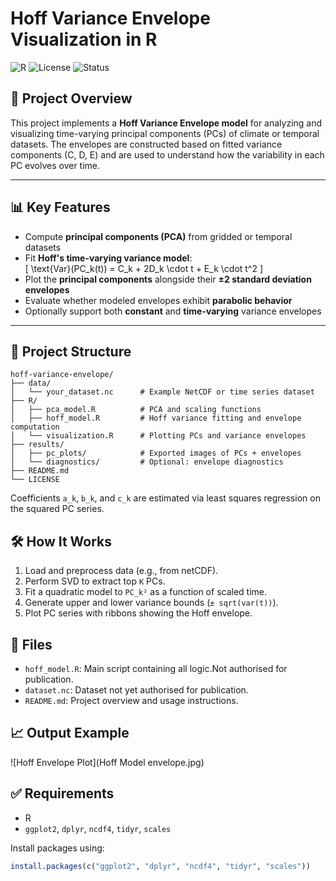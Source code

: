 
# Hoff Variance Envelope Visualization in R

![R](https://img.shields.io/badge/Built%20with-R-blue)
![License](https://img.shields.io/badge/license-MIT-green)
![Status](https://img.shields.io/badge/status-Active-brightgreen)

## 📌 Project Overview

This project implements a **Hoff Variance Envelope model** for analyzing and visualizing time-varying principal components (PCs) of climate or temporal datasets. The envelopes are constructed based on fitted variance components (C, D, E) and are used to understand how the variability in each PC evolves over time.

---

## 📊 Key Features

- Compute **principal components (PCA)** from gridded or temporal datasets
- Fit **Hoff's time-varying variance model**:  
  \[
  \text{Var}(PC_k(t)) = C_k + 2D_k \cdot t + E_k \cdot t^2
  \]
- Plot the **principal components** alongside their **±2 standard deviation envelopes**
- Evaluate whether modeled envelopes exhibit **parabolic behavior**
- Optionally support both **constant** and **time-varying** variance envelopes

---

## 📁 Project Structure

```plaintext
hoff-variance-envelope/
├── data/
│   └── your_dataset.nc      # Example NetCDF or time series dataset
├── R/
│   ├── pca_model.R          # PCA and scaling functions
│   ├── hoff_model.R         # Hoff variance fitting and envelope computation
│   └── visualization.R      # Plotting PCs and variance envelopes
├── results/
│   ├── pc_plots/            # Exported images of PCs + envelopes
│   └── diagnostics/         # Optional: envelope diagnostics
├── README.md
└── LICENSE
```

Coefficients `a_k`, `b_k`, and `c_k` are estimated via least squares regression on the squared PC series.

## 🛠️ How It Works

1. Load and preprocess data (e.g., from netCDF).
2. Perform SVD to extract top `K` PCs.
3. Fit a quadratic model to `PC_k²` as a function of scaled time.
4. Generate upper and lower variance bounds (`± sqrt(var(t))`).
5. Plot PC series with ribbons showing the Hoff envelope.

## 📂 Files

- `hoff_model.R`: Main script containing all logic.Not authorised for publication.
- `dataset.nc`: Dataset not yet authorised for publication.
- `README.md`: Project overview and usage instructions.

## 📈 Output Example

![Hoff Envelope Plot](Hoff Model envelope.jpg)

## ✅ Requirements

- R
- `ggplot2`, `dplyr`, `ncdf4`, `tidyr`, `scales`

Install packages using:

```r
install.packages(c("ggplot2", "dplyr", "ncdf4", "tidyr", "scales"))
